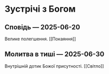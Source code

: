 # Зустрічі з Богом

## Сповідь — 2025-06-20
Велике полегшення. [[Покаяння]]

## Молитва в тиші — 2025-06-30
Внутрішній дотик Божої присутності. [[Світло]]
